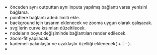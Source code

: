 - önceden aynı outputtan aynı inputa yapılmış bağlantı varsa yenisini bağlama.
- pointlere bağlantı adedi limiti ekle.
- background için tasarım eklenecek ve zooma uygun olarak çalışacak.
- svg'lerin curve kısımları düzeltilecek.
- nodeların boyut değişiminde bağlantıları render edilecek.
- zoom-fit yapılacak.
- kademeli yakınlaştır ve uzaklaştır özelliği eklenecek( + | - ).
-
